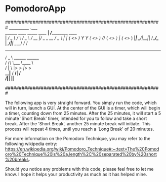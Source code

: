 # PomodoroApp
#########################################################
__________                         .___                   
\______   \____   _____   ____   __| _/___________  ____  
 |     ___/  _ \ /     \ /  _ \ / __ |/  _ \_  __ \/  _ \ 
 |    |  (  <_> )  Y Y  (  <_> ) /_/ (  <_> )  | \(  <_> )
 |____|   \____/|__|_|  /\____/\____ |\____/|__|   \____/ 
                      \/            \/                    
   _____                                                  
  /  _  \ ______ ______                                   
 /  /_\  \\____ \\____ \                                  
/    |    \  |_> >  |_> >                                 
\____|__  /   __/|   __/                                  
        \/|__|   |__|         
        
#########################################################

The following app is very straight forward. 
You simply run the code, which will in turn, launch a GUI. 
At the center of the GUI is a timer, which will begin a timer, counting down from 25 minutes.
After the 25 minutes, it will start a 5 minute 'Short Break' timer, intended for you to follow and take a short break. 
After the 'Short Break', another 25 minute break will initiate. 
This process will repeat 4 times, until you reach a 'Long Break' of 20 minutes. 

For more information on the Pomodoro Technique, you may refer to the following wikipedia entry:
https://en.wikipedia.org/wiki/Pomodoro_Technique#:~:text=The%20Pomodoro%20Technique%20is%20a,length%2C%20separated%20by%20short%20breaks.


Should you notice any problems with this code, please feel free to let me know. 
I hope it helps your productivity as much as it has helped mine.



